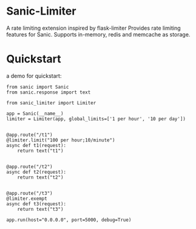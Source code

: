 # Sanic-Limiter
A rate limiting extension inspired by flask-limiter
Provides rate limiting features for Sanic. Supports  in-memory, redis and memcache as storage.

Quickstart
===========
a demo for quickstart:

```
from sanic import Sanic
from sanic.response import text

from sanic_limiter import Limiter

app = Sanic(__name__)
limiter = Limiter(app, global_limits=['1 per hour', '10 per day'])


@app.route("/t1")
@limiter.limit("100 per hour;10/minute")
async def t1(request):
    return text("t1")


@app.route("/t2")
async def t2(request):
    return text("t2")


@app.route("/t3")
@limiter.exempt
async def t3(request):
    return text("t3")

app.run(host="0.0.0.0", port=5000, debug=True)
```




